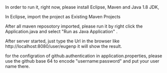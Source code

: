 In order to run it, right now, please install Eclipse, Maven and Java 1.8 JDK, 


In Eclipse, 
import the project as Existing Maven Projects 

After all maven reposotory imported, please run it by 
right click the Application.java and select 
"Run as Java Application" .

After server started, just type the Url in the browser like 
http://localhost:8080/user/eugenp
it will show the result.


for the configration of github.authentication in application.properties, please use the github base 64 to encode
"username:password" and put your user name there. 